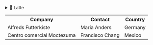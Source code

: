 <details>
<summary>🐑 Latte</summary>
	|                                                                                | Labels    | Hex       | RGB                  | HSL                  |
	| ------------------------------------------------------------------------------ | --------- | --------- | -------------------- | -------------------- |
	| <img src="assets/palette/circles/latte_rosewater.png" height="23" width="23"/> | Rosewater | `#dc8a78` | `rgb(220, 138, 120)` | `hsl(11, 59%, 67%)`  |
	| <img src="assets/palette/circles/latte_flamingo.png" height="23" width="23"/>  | Flamingo  | `#dd7878` | `rgb(221, 120, 120)` | `hsl(0, 60%, 67%)`   |
	| <img src="assets/palette/circles/latte_pink.png" height="23" width="23"/>      | Pink      | `#ea76cb` | `rgb(234, 118, 203)` | `hsl(316, 73%, 69%)` |
	| <img src="assets/palette/circles/latte_mauve.png" height="23" width="23"/>     | Mauve     | `#8839ef` | `rgb(136, 57, 239)`  | `hsl(266, 85%, 58%)` |
	| <img src="assets/palette/circles/latte_red.png" height="23" width="23"/>       | Red       | `#d20f39` | `rgb(210, 15, 57)`   | `hsl(347, 87%, 44%)` |
	| <img src="assets/palette/circles/latte_maroon.png" height="23" width="23"/>    | Maroon    | `#e64553` | `rgb(230, 69, 83)`   | `hsl(355, 76%, 59%)` |
	| <img src="assets/palette/circles/latte_peach.png" height="23" width="23"/>     | Peach     | `#fe640b` | `rgb(254, 100, 11)`  | ` hsl(22, 99%, 52%)` |
	| <img src="assets/palette/circles/latte_yellow.png" height="23" width="23"/>    | Yellow    | `#df8e1d` | `rgb(223, 142, 29)`  | `hsl(35, 77%, 49%)`  |
	| <img src="assets/palette/circles/latte_green.png" height="23" width="23"/>     | Green     | `#40a02b` | `rgb(64, 160, 43)`   | `hsl(109, 58%, 40%)` |
	| <img src="assets/palette/circles/latte_teal.png" height="23" width="23"/>      | Teal      | `#179299` | `rgb(23, 146, 153)`  | `hsl(183, 74%, 35%)` |
	| <img src="assets/palette/circles/latte_sky.png" height="23" width="23"/>       | Sky       | `#04a5e5` | `rgb(4, 165, 229)`   | `hsl(197, 97%, 46%)` |
	| <img src="assets/palette/circles/latte_sapphire.png" height="23" width="23"/>  | Sapphire  | `#209fb5` | `rgb(32, 159, 181)`  | `hsl(189, 70%, 42%)` |
	| <img src="assets/palette/circles/latte_blue.png" height="23" width="23"/>      | Blue      | `#1e66f5` | `rgb(30, 102, 245)`  | `hsl(220, 91%, 54%)` |
	| <img src="assets/palette/circles/latte_lavender.png" height="23" width="23"/>  | Lavender  | `#7287fd` | `rgb(114, 135, 253)` | `hsl(231, 97%, 72%)` |
	| <img src="assets/palette/circles/latte_text.png" height="23" width="23"/>      | Text      | `#4c4f69` | `rgb(76, 79, 105)`   | `hsl(234, 16%, 35%)` |
	| <img src="assets/palette/circles/latte_subtext1.png" height="23" width="23"/>  | Subtext1  | `#5c5f77` | `rgb(92, 95, 119)`   | `hsl(233, 13%, 41%)` |
	| <img src="assets/palette/circles/latte_subtext0.png" height="23" width="23"/>  | Subtext0  | `#6c6f85` | `rgb(108, 111, 133)` | `hsl(233, 10%, 47%)` |
	| <img src="assets/palette/circles/latte_overlay2.png" height="23" width="23"/>  | Overlay2  | `#7c7f93` | `rgb(124, 127, 147)` | `hsl(232, 10%, 53%)` |
	| <img src="assets/palette/circles/latte_overlay1.png" height="23" width="23"/>  | Overlay1  | `#8c8fa1` | `rgb(140, 143, 161)` | `hsl(231, 10%, 59%)` |
	| <img src="assets/palette/circles/latte_overlay0.png" height="23" width="23"/>  | Overlay0  | `#9ca0b0` | `rgb(156, 160, 176)` | `hsl(228, 11%, 65%)` |
	| <img src="assets/palette/circles/latte_surface2.png" height="23" width="23"/>  | Surface2  | `#acb0be` | `rgb(172, 176, 190)` | `hsl(227, 12%, 71%)` |
	| <img src="assets/palette/circles/latte_surface1.png" height="23" width="23"/>  | Surface1  | `#bcc0cc` | `rgb(188, 192, 204)` | `hsl(225, 14%, 77%)` |
	| <img src="assets/palette/circles/latte_surface0.png" height="23" width="23"/>  | Surface0  | `#ccd0da` | `rgb(204, 208, 218)` | `hsl(223, 16%, 83%)` |
	| <img src="assets/palette/circles/latte_base.png" height="23" width="23"/>      | Base      | `#eff1f5` | `rgb(239, 241, 245)` | `hsl(220, 23%, 95%)` |
	| <img src="assets/palette/circles/latte_mantle.png" height="23" width="23"/>    | Mantle    | `#e6e9ef` | `rgb(230, 233, 239)` | `hsl(220, 22%, 92%)` |
	| <img src="assets/palette/circles/latte_crust.png" height="23" width="23"/>     | Crust     | `#dce0e8` | `rgb(220, 224, 232)` | `hsl(220, 21%, 89%)` |
</details>

 <table>
  <tr>
    <th>Company</th>
    <th>Contact</th>
    <th>Country</th>
  </tr>
  <tr>
    <td>Alfreds Futterkiste</td>
    <td>Maria Anders</td>
    <td>Germany</td>
  </tr>
  <tr>
    <td>Centro comercial Moctezuma</td>
    <td>Francisco Chang</td>
    <td>Mexico</td>
  </tr>
</table> 
